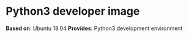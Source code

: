 # Python3 developer image

**Based on**: Ubuntu 18.04
**Provides**: Python3 development environment
